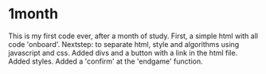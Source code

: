 # 1month
This is my first code ever, after a month of study. 
First, a simple html with all code 'onboard'.
Nextstep: to separate html, style and algorithms using javascript and css.
Added divs and a button with a link in the html file.
Added styles.
Added a 'confirm' at the 'endgame' function.
